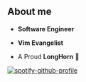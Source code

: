 
## About me

- **Software Engineer**

- **Vim Evangelist**

- A Proud **LongHorn** 🤘

[![spotify-github-profile](https://spotify-github-profile.vercel.app/api/view?uid=31ho2pgo5hczo23rzptd7eqhvuli&cover_image=true&theme=default&bar_color=6943d0)](https://github.com/kittinan/spotify-github-profile)
